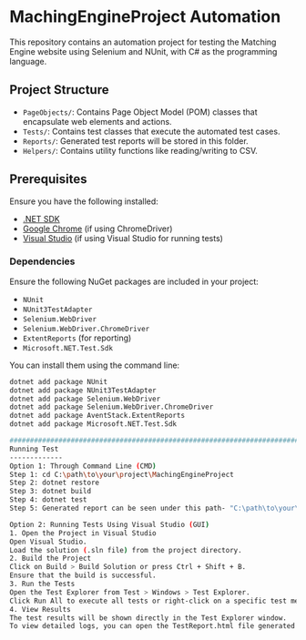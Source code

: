 
# MachingEngineProject Automation

This repository contains an automation project for testing the Matching Engine website using Selenium and NUnit, with C# as the programming language.

## Project Structure

- `PageObjects/`: Contains Page Object Model (POM) classes that encapsulate web elements and actions.
- `Tests/`: Contains test classes that execute the automated test cases.
- `Reports/`: Generated test reports will be stored in this folder.
- `Helpers/`: Contains utility functions like reading/writing to CSV.

## Prerequisites

Ensure you have the following installed:
- [.NET SDK](https://dotnet.microsoft.com/download)
- [Google Chrome](https://www.google.com/chrome/) (if using ChromeDriver)
- [Visual Studio](https://visualstudio.microsoft.com/) (if using Visual Studio for running tests)

### Dependencies

Ensure the following NuGet packages are included in your project:
- `NUnit`
- `NUnit3TestAdapter`
- `Selenium.WebDriver`
- `Selenium.WebDriver.ChromeDriver`
- `ExtentReports` (for reporting)
- `Microsoft.NET.Test.Sdk`

You can install them using the command line:

```bash
dotnet add package NUnit
dotnet add package NUnit3TestAdapter
dotnet add package Selenium.WebDriver
dotnet add package Selenium.WebDriver.ChromeDriver
dotnet add package AventStack.ExtentReports
dotnet add package Microsoft.NET.Test.Sdk

##############################################################################
Running Test
-------------
Option 1: Through Command Line (CMD)
Step 1: cd C:\path\to\your\project\MachingEngineProject
Step 2: dotnet restore
Step 3: dotnet build
Step 4: dotnet test
Step 5: Generated report can be seen under this path- "C:\path\to\your\project\MachingEngineProject\Reports\TestReport.html"

Option 2: Running Tests Using Visual Studio (GUI)
1. Open the Project in Visual Studio
Open Visual Studio.
Load the solution (.sln file) from the project directory.
2. Build the Project
Click on Build > Build Solution or press Ctrl + Shift + B.
Ensure that the build is successful.
3. Run the Tests
Open the Test Explorer from Test > Windows > Test Explorer.
Click Run All to execute all tests or right-click on a specific test method and choose Run Selected Tests.
4. View Results
The test results will be shown directly in the Test Explorer window.
To view detailed logs, you can open the TestReport.html file generated in the Reports folder.








